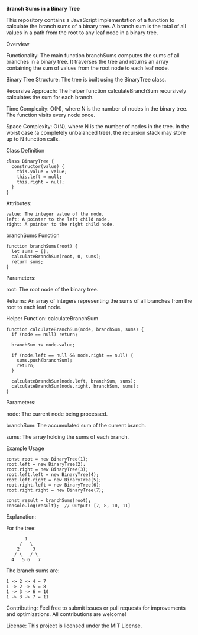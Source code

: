 **Branch Sums in a Binary Tree**

This repository contains a JavaScript implementation of a function to calculate the branch sums of a binary tree. A branch sum is the total of all values in a path from the root to any leaf node in a binary tree.

Overview

Functionality: The main function branchSums computes the sums of all branches in a binary tree. It traverses the tree and returns an array containing the sum of values from the root node to each leaf node.

Binary Tree Structure: The tree is built using the BinaryTree class.

Recursive Approach: The helper function calculateBranchSum recursively calculates the sum for each branch.

Time Complexity: O(N), where N is the number of nodes in the binary tree. The function visits every node once.

Space Complexity: O(N), where N is the number of nodes in the tree. In the worst case (a completely unbalanced tree), the recursion stack may store up to N function calls.

Class Definition

	class BinaryTree {
	  constructor(value) {
	    this.value = value;
	    this.left = null;
	    this.right = null;
	  }
	}
 
Attributes:

	value: The integer value of the node.
	left: A pointer to the left child node.
	right: A pointer to the right child node.
 
branchSums Function

	function branchSums(root) {
	  let sums = [];
	  calculateBranchSum(root, 0, sums);
	  return sums;
	}
 
Parameters:

root: The root node of the binary tree.

Returns: An array of integers representing the sums of all branches from the root to each leaf node.

Helper Function: calculateBranchSum

	function calculateBranchSum(node, branchSum, sums) {
	  if (node == null) return;
	
	  branchSum += node.value;
	
	  if (node.left == null && node.right == null) {
	    sums.push(branchSum);
	    return;
	  }
	
	  calculateBranchSum(node.left, branchSum, sums);
	  calculateBranchSum(node.right, branchSum, sums);
	}
 
Parameters:

node: The current node being processed.

branchSum: The accumulated sum of the current branch.

sums: The array holding the sums of each branch.

Example Usage

	
	const root = new BinaryTree(1);
	root.left = new BinaryTree(2);
	root.right = new BinaryTree(3);
	root.left.left = new BinaryTree(4);
	root.left.right = new BinaryTree(5);
	root.right.left = new BinaryTree(6);
	root.right.right = new BinaryTree(7);
	
	const result = branchSums(root);
	console.log(result);  // Output: [7, 8, 10, 11]
 
Explanation:

For the tree:

	
	       1
	     /   \
	    2     3
	   / \   / \
	  4   5 6   7
	 
The branch sums are:

	1 -> 2 -> 4 = 7
	1 -> 2 -> 5 = 8
	1 -> 3 -> 6 = 10
	1 -> 3 -> 7 = 11
 

Contributing: 
Feel free to submit issues or pull requests for improvements and optimizations. All contributions are welcome!

License: 
This project is licensed under the MIT License.
